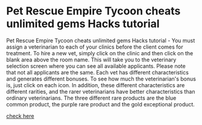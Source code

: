 # Pet Rescue Empire Tycoon cheats unlimited gems Hacks tutorial

Pet Rescue Empire Tycoon cheats unlimited gems Hacks tutorial - You must assign a veterinarian to each of your clinics before the client comes for treatment. To hire a new vet, simply click on the clinic and then click on the blank area above the room name. This will take you to the veterinary selection screen where you can see all available applicants. Please note that not all applicants are the same. Each vet has different characteristics and generates different bonuses. To see how much the veterinarian's bonus is, just click on each icon. In addition, these different characteristics are different rarities, and the rarer veterinarians have better characteristics than ordinary veterinarians. The three different rare products are the blue common product, the purple rare product and the gold exceptional product. 

[check here](https://growhunt.top/pet-rescue-empire-tycoon/)
